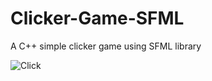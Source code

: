 # Clicker-Game-SFML
A C++ simple clicker game using SFML library

![Click](https://github.com/Parven05/Clicker-Game-SFML/assets/101796812/7f80d557-2011-40dd-b1a6-ca9bb6459905)
